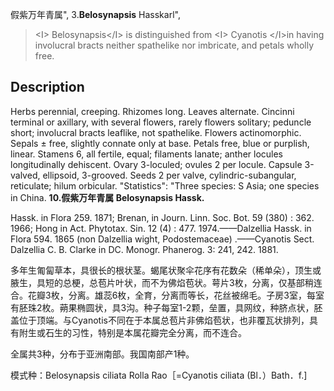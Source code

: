 假紫万年青属",
3.**Belosynapsis** Hasskarl",

> &lt;I&gt; Belosynapsis&lt;/I&gt; is distinguished from &lt;I&gt; Cyanotis &lt;/I&gt;in having involucral bracts neither spathelike nor imbricate, and petals wholly free.

## Description
Herbs perennial, creeping. Rhizomes long. Leaves alternate. Cincinni terminal or axillary, with several flowers, rarely flowers solitary; peduncle short; involucral bracts leaflike, not spathelike. Flowers actinomorphic. Sepals ± free, slightly connate only at base. Petals free, blue or purplish, linear. Stamens 6, all fertile, equal; filaments lanate; anther locules longitudinally dehiscent. Ovary 3-loculed; ovules 2 per locule. Capsule 3-valved, ellipsoid, 3-grooved. Seeds 2 per valve, cylindric-subangular, reticulate; hilum orbicular.
  "Statistics": "Three species: S Asia; one species in China.
**10.假紫万年青属 Belosynapsis Hassk.**

Hassk. in Flora 259. 1871; Brenan, in Journ. Linn. Soc. Bot. 59 (380) : 362. 1966; Hong in Act. Phytotax. Sin. 12 (4) : 477. 1974.——Dalzellia Hassk. in Flora 594. 1865 (non Dalzellia wight, Podostemaceae) .——Cyanotis Sect. Dalzellia C. B. Clarke in DC. Monogr. Phanerog. 3: 241, 242. 1881.

多年生匍匐草本，具很长的根状茎。蝎尾状聚伞花序有花数朵（稀单朵），顶生或腋生，具短的总梗，总苞片叶状，而不为佛焰苞状。萼片3枚，分离，仅基部稍连合。花瓣3枚，分离。雄蕊6枚，全育，分离而等长，花丝被绵毛。子房3室，每室有胚珠2枚。蒴果椭圆状，具3沟。种子每室1-2颗，垒置，具网纹，种脐点状，胚盖位于顶端。与Cyanotis不同在于本属总苞片非佛焰苞状，也非覆瓦状排列，具有附生或石生的习性，特别是本属花瓣完全分离，而不连合。

全属共3种，分布于亚洲南部。我国南部产1种。

模式种：Belosynapsis ciliata Rolla Rao［=Cyanotis ciliata (Bl．）Bath．f.]
